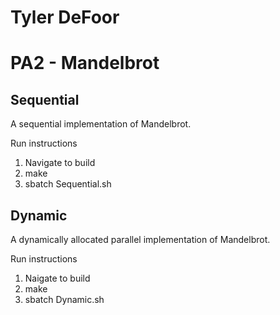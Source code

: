 # Tyler DeFoor
# PA2 - Mandelbrot

## Sequential
A sequential implementation of Mandelbrot. 

Run instructions
1. Navigate to build
2. make
3. sbatch Sequential.sh

## Dynamic
A dynamically allocated parallel implementation of Mandelbrot. 

Run instructions
1. Naigate to build
2. make
3. sbatch Dynamic.sh